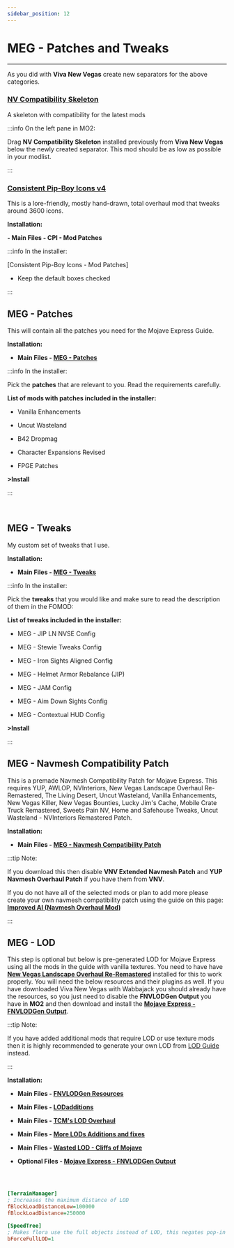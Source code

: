 ```yaml
---
sidebar_position: 12
---
```


# MEG - Patches and Tweaks

---

As you did with **Viva New Vegas** create new separators for the above categories.

### [NV Compatibility Skeleton](https://www.nexusmods.com/newvegas/mods/68776)

A skeleton with compatibility for the latest mods

:::info On the left pane in MO2:

Drag **NV Compatibility Skeleton** installed previously from **Viva New Vegas** below the newly created separator. This mod should be as low as possible in your modlist.

:::


### [Consistent Pip-Boy Icons v4](https://www.nexusmods.com/newvegas/mods/65046?tab=files)

This is a lore-friendly, mostly hand-drawn, total overhaul mod that tweaks around 3600 icons.

**Installation:**

**- Main Files - CPI - Mod Patches**

:::info In the installer:

[Consistent Pip-Boy Icons - Mod Patches]

- Keep the default boxes checked

:::

## MEG - Patches

This will contain all the patches you need for the Mojave Express Guide.

**Installation:**

- **Main Files - [MEG - Patches](https://www.nexusmods.com/newvegas/mods/80444?tab=files)**

:::info In the installer:

Pick the **patches** that are relevant to you. Read the requirements carefully.

**List of mods with patches included in the installer:**

- Vanilla Enhancements

- Uncut Wasteland

- B42 Dropmag

- Character Expansions Revised

- FPGE Patches

**>Install**

:::

<br />


## MEG - Tweaks

My custom set of tweaks that I use.

**Installation:**

- **Main Files - [MEG - Tweaks](https://www.nexusmods.com/newvegas/mods/80444?tab=files)**

:::info In the installer:

Pick the **tweaks** that you would like and make sure to read the description of them in the FOMOD:

**List of tweaks included in the installer:**

- MEG - JIP LN NVSE Config

- MEG - Stewie Tweaks Config

- MEG - Iron Sights Aligned Config

- ​MEG - Helmet Armor Rebalance (JIP)

- MEG - JAM Config

- MEG - Aim Down Sights Config

- MEG - Contextual HUD Config

**>Install**

:::


## MEG - Navmesh Compatibility Patch

This is a premade Navmesh Compatibility Patch for Mojave Express. This requires YUP, AWLOP, NVInteriors, New Vegas Landscape Overhaul Re-Remastered, The Living Desert, Uncut Wasteland, Vanilla Enhancements, New Vegas Killer, New Vegas Bounties, Lucky Jim's Cache, Mobile Crate Truck Remastered, Sweets Pain NV, Home and Safehouse Tweaks, Uncut Wasteland - NVInteriors Remastered Patch.

**Installation:**

- **Main Files - [MEG - Navmesh Compatibility Patch](https://www.nexusmods.com/newvegas/mods/80444?tab=files)**

:::tip Note:

If you download this then disable **VNV Extended Navmesh Patch** and **YUP Navmesh Overhaul Patch** if you have them from **VNV**.

If you do not have all of the selected mods or plan to add more please create your own navmesh compatibility patch using the guide on this page: **[Improved AI (Navmesh Overhaul Mod)](https://www.nexusmods.com/newvegas/mods/81003)**

:::

## MEG - LOD

This step is optional but below is pre-generated LOD for Mojave Express using all the mods in the guide with vanilla textures. You need to have have **[New Vegas Landscape Overhaul Re-Remastered](https://www.nexusmods.com/newvegas/mods/74218?tab=files)** installed for this to work properly. You will need the below resources and their plugins as well. If you have downloaded Viva New Vegas with Wabbajack you should already have the resources, so you just need to disable the **FNVLODGen Output** you have in **MO2** and then download and install the **[Mojave Express - FNVLODGen Output](https://www.nexusmods.com/newvegas/mods/80444?tab=files)**.

:::tip Note: 

If you have added additional mods that require LOD or use texture mods then it is highly recommended to generate your own LOD from [LOD Guide](https://vivanewvegas.moddinglinked.com/lod.html) instead.

:::

**Installation:**

- **Main Files - [FNVLODGen Resources](https://www.nexusmods.com/newvegas/mods/58562?tab=files)**

- **Main Files - [LODadditions](https://www.nexusmods.com/newvegas/mods/61206?tab=files)**

- **Main Files - [TCM's LOD Overhaul](https://www.nexusmods.com/newvegas/mods/70155?tab=files)**
 
- **Main Files - [More LODs Additions and fixes](https://www.nexusmods.com/newvegas/mods/81751?tab=files)**

- **Main FIles - [Wasted LOD - Cliffs of Mojave](https://www.nexusmods.com/newvegas/mods/83316?tab=files)**

- **Optional Files - [Mojave Express - FNVLODGen Output](https://www.nexusmods.com/newvegas/mods/80444?tab=files)**

<br />

```ini title="To increase LOD Draw Distance add these settings to falloutcustom.ini:"

[TerrainManager]
; Increases the maximum distance of LOD  
fBlockLoadDistanceLow=100000  
fBlockLoadDistance=250000  

[SpeedTree]
; Makes flora use the full objects instead of LOD, this negates pop-in  
bForceFullLOD=1  

```

